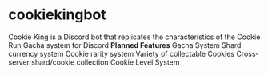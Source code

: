 # cookiekingbot
Cookie King is a Discord bot that replicates the characteristics of the Cookie Run Gacha system for Discord
<b>Planned Features</b>
Gacha System
Shard currency system
Cookie rarity system
Variety of collectable Cookies
Cross-server shard/cookie collection
Cookie Level System

